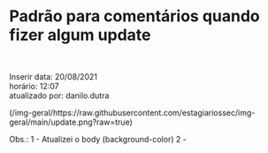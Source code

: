 # Padrão para comentários quando fizer algum update 
<br>
<p>
Inserir 
data: 20/08/2021<br>
horário: 12:07<br>
atualizado por: danilo.dutra<br>
</p>
(/img-geral/https://raw.githubusercontent.com/estagiariossec/img-geral/main/update.png?raw=true)

<p>Obs.: 
1 - Atualizei o body (background-color)
2 -
</p>
